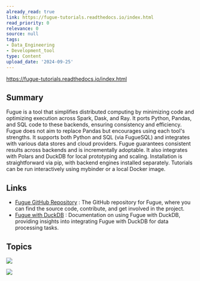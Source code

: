 ```yaml
---
already_read: true
link: https://fugue-tutorials.readthedocs.io/index.html
read_priority: 0
relevance: 0
source: null
tags:
- Data_Engineering
- Development_tool
type: Content
upload_date: '2024-09-25'
---
```


https://fugue-tutorials.readthedocs.io/index.html
## Summary

Fugue is a tool that simplifies distributed computing by minimizing code and optimizing execution across Spark, Dask, and Ray. It ports Python, Pandas, and SQL code to these backends, ensuring consistency and efficiency. Fugue does not aim to replace Pandas but encourages using each tool's strengths. It supports both Python and SQL (via FugueSQL) and integrates with various data stores and cloud providers. Fugue guarantees consistent results across backends and is incrementally adoptable. It also integrates with Polars and DuckDB for local prototyping and scaling. Installation is straightforward via pip, with backend engines installed separately. Tutorials can be run interactively using mybinder or a local Docker image.
## Links

- [Fugue GitHub Repository](https://github.com/fugue-project/fugue) : The GitHub repository for Fugue, where you can find the source code, contribute, and get involved in the project.
- [Fugue with DuckDB](https://duckdb.org/docs/guides/python/fugue) : Documentation on using Fugue with DuckDB, providing insights into integrating Fugue with DuckDB for data processing tasks.

## Topics

![](topics/Library/Fugue)

![](topics/Library/FugueSQL)